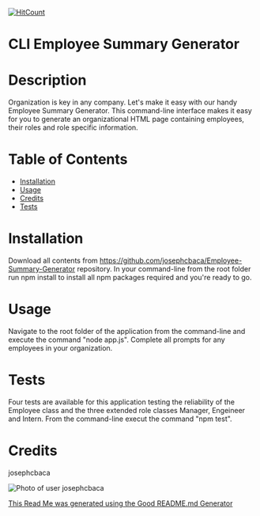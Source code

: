 
[![HitCount](http://hits.dwyl.io/Naereen/badges.svg)](http://hits.dwyl.io/Naereen/badges)

# CLI Employee Summary Generator

# Description
Organization is key in any company.  Let's make it easy with our handy Employee Summary Generator.  This command-line interface makes it easy for you to generate an organizational HTML page containing employees, their roles and role specific information.

# Table of Contents
* [Installation](#installation)
* [Usage](#usage)
* [Credits](#Credits)
* [Tests](#Tests)

# Installation
Download all contents from https://github.com/josephcbaca/Employee-Summary-Generator repository.  In your command-line from the root folder run npm install to install all npm packages required and you're ready to go.

# Usage
Navigate to the root folder of the application from the command-line and execute the command "node app.js".  Complete all prompts for any employees in your organization.

# Tests
Four tests are available for this application testing the reliability of the Employee class and the three extended role classes Manager, Engeineer and Intern.  From the command-line execut the command "npm test".

# Credits
josephcbaca

![Photo of user josephcbaca](https://github.com/josephcbaca.png)



[This Read Me was generated using the Good README.md Generator ](https://github.com/josephcbaca/README-Generator)
